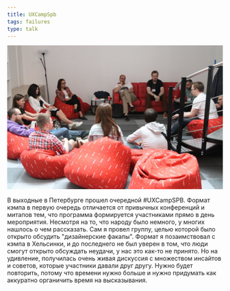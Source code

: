 ```yaml
---
title: UXCampSpb
tags: failures
type: talk
---
```


![UXCampSpb 2018 Group Session](/assets/images/uxcampspb2018.jpg)

<!--more-->

В выходные в Петербурге прошел очередной #UXCampSPB. Формат кэмпа в первую очередь отличается от привычных конференций и митапов тем, что программа формируется участниками прямо в день мероприятия. Несмотря на то, что народу было немного, у многих нашлось о чем рассказать. Сам я провел группу, целью которой было открыто обсудить "дизайнерские факапы". Формат я позаимствовал с кэмпа в Хельсинки, и до последнего не был уверен в том, что люди смогут открыто обсуждать неудачи, у нас это как-то не принято. Но на удивление, получилась очень живая дискуссия с множеством инсайтов и советов, которые участники давали друг другу. Нужно будет повторить, потому что времени нужно больше и нужно придумать как аккуратно органичить время на высказывания.
